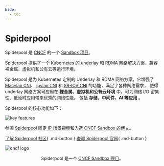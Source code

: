 ```yaml
---
hide:
  - toc
---
```


# Spiderpool

Spiderpool 是 [CNCF](https://www.cncf.io) 的一个 [Sandbox 项目](https://landscape.cncf.io/card-mode?category=cloud-native-network&grouping=category)。

Spiderpool 提供了一个 Kubernetes 的 underlay 和 RDMA 网络解决方案，兼容裸金属、虚拟机和公有云等运行环境。

Spiderpool 是为 Kubernetes 定制的 Underlay 和 RDMA 网络方案，它增强了
[Macvlan CNI](https://github.com/containernetworking/plugins/tree/main/plugins/main/macvlan)、
[ipvlan CNI](https://github.com/containernetworking/plugins/tree/main/plugins/main/ipvlan) 和
[SR-IOV CNI](https://github.com/k8snetworkplumbingwg/sriov-cni) 的功能，满足了各种网络需求，
使得 underlay 网络方案可应用在 **裸金属、虚拟机和公有云环境** 中，可为网络 I/O 密集性、低延时应用带来优秀的网络性能，
包括 **存储、中间件、AI 等应用** 。

Spiderpool 的核心功能如下：

![key features](https://docs.daocloud.io/daocloud-docs-images/docs/zh/docs/community/images/spider-arch.png)

参阅 [Spiderpool 固定 IP 场景视频](../videos/use-cases.md#underlay-ip)和[入选 CNCF Sandbox 的博文](../blogs/2023/231220-spiderpool.md)。

[了解 Spiderpool 社区](https://github.com/spidernet-io){ .md-button }
[查阅 Spiderpool 官网](https://spidernet-io.github.io/spiderpool/){ .md-button }

![cncf logo](./images/cncf.png)

<p align="center">
Spiderpool 是一个 <a href="https://landscape.cncf.io/?selected=spiderpool">CNCF Sandbox 项目</a>。
</p>
